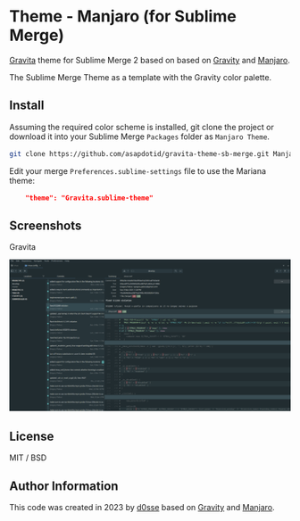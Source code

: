 # Theme - Manjaro (for Sublime Merge)

[Gravita](https://github.com/d0sse/gravita-theme-sb-merge) theme for Sublime Merge 2 based on based on [Gravity](https://github.com/frankyonnetti/gravity-sublime-theme) and [Manjaro](https://github.com/asapdotid/manjaro-theme-sb-merge).

The Sublime Merge Theme as a template with the Gravity color palette.

## Install

Assuming the required color scheme is installed, git clone the project or download it into your Sublime Merge `Packages`
folder as `Manjaro Theme`.

```bash
git clone https://github.com/asapdotid/gravita-theme-sb-merge.git Manjaro\ Theme
```

Edit your merge `Preferences.sublime-settings` file to use the Mariana theme:

```json
    "theme": "Gravita.sublime-theme"
```

## Screenshots

Gravita

![cool](screenshots/gravita.png "Gravita")

## License

MIT / BSD

## Author Information

This code was created in 2023 by [d0sse](https://github.com/d0sse) based on [Gravity](https://github.com/frankyonnetti/gravity-sublime-theme) and [Manjaro](https://github.com/asapdotid/manjaro-theme-sb-merge).
